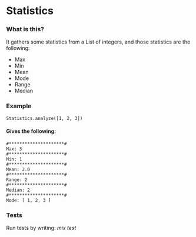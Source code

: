 # Statistics

### What is this?
It gathers some statistics from a List of integers, and those statistics are the following:
* Max
* Min
* Mean
* Mode
* Range
* Median

### Example
    Statistics.analyze([1, 2, 3])
#### Gives the following:
    #*********************#  
    Max: 3  
    #*********************#  
    Min: 1  
    #*********************#  
    Mean: 2.0  
    #*********************#  
    Range: 2  
    #*********************#  
    Median: 2  
    #*********************#  
    Mode: [ 1, 2, 3 ]  


### Tests
Run tests by writing:
    *mix test*
